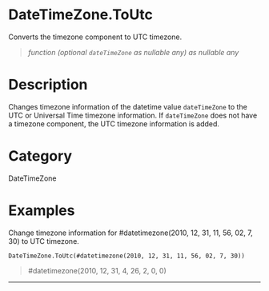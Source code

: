 ﻿# DateTimeZone.ToUtc
Converts the timezone component to UTC timezone.
> _function (optional <code>dateTimeZone</code> as nullable any) as nullable any_
# Description 
Changes timezone information of the datetime value <code>dateTimeZone</code> to the UTC or Universal Time timezone information.
    If <code>dateTimeZone</code> does not have a timezone component, the UTC timezone information is added.

# Category 
DateTimeZone
# Examples 
Change timezone information for #datetimezone(2010, 12, 31, 11, 56, 02, 7, 30) to UTC timezone.
```
DateTimeZone.ToUtc(#datetimezone(2010, 12, 31, 11, 56, 02, 7, 30))
```
> #datetimezone(2010, 12, 31, 4, 26, 2, 0, 0)
***

